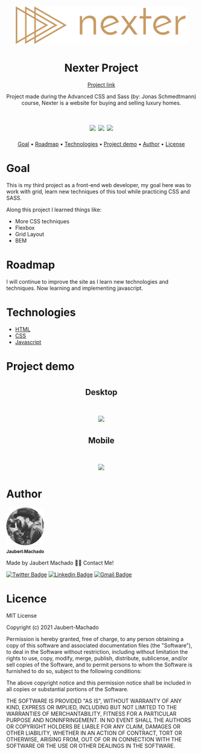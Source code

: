 <h1 align="center">
<img src="/img/logo.png">
  </h1>
  
<h1 align="center"> Nexter Project </h1> 
<p align="center"><a href="https://jaubert-machado.github.io/nexter-project/">Project link</a></p>

<p align="center"> Project made during the Advanced CSS and Sass (by: Jonas Schmedtmann) course, Nexter is a website for buying and selling luxury homes. </p>
<h1 align="center">
  <img src="https://img.shields.io/badge/study-portfolio-green">
  <img src="https://img.shields.io/badge/material-course-informational">  
  <img src="https://img.shields.io/badge/in-progress-informational">
</h1>
  
  
<p align="center">
 <a href="#objetivo">Goal</a> •
 <a href="#roadmap">Roadmap</a> • 
 <a href="#tecnologias">Technologies</a> • 
  <a href="#demo">Project demo</a> • 
  <a href="#autor">Author</a> • 
 <a href="#licence">License</a>
 
</p>

<h1 id="objetivo">Goal</h1>

<p> This is my third project as a front-end web developer, my goal here was to work with grid, learn new techniques of this tool while practicing CSS and SASS.</p>

Along this project I learned things like: 
<ul>
  <li>More CSS techniques</li>
  <li>Flexbox</li>
  <li>Grid Layout</li>
  <li>BEM</li>
  
</ul>  

<h1 id="roadmap">Roadmap</h1>

<p> I will continue to improve the site as I learn new technologies and techniques. Now learning and implementing javascript. </p>

<h1 id="tecnologias">Technologies </h1>

<ul>
  <li><a href="https://developer.mozilla.org/pt-BR/docs/Web/HTML"> HTML </a></li>
  <li> <a href="https://developer.mozilla.org/pt-BR/docs/Web/CSS"> CSS </a> </li>
<li> <a href="https://developer.mozilla.org/pt-BR/docs/Web/JavaScript"> Javascript </a> </li>
  </ul>
<h1 id="demo">Project demo</h1>

<h1 align="center">
  <h2 align="center">Desktop</h2>
  <h1 align="center">
  <img src="/gifs/NextDesk.gif">
    </h1>
  <h2 align="center">Mobile</h2>
  <h1 align="center">
  <img src="/gifs/NextMob.gif">
</h1>


<h1 id="autor"> Author </h1>

<a href="https://twitter.com/JaubertMachado">
 <img src="/img/foto-modified.png" width="100px;" alt=""/>
 <br />
 <sub><b>Jaubert Machado</b></sub></a> <a href="
foto-modified.png "></a>


Made by Jaubert Machado 👋🏽 Contact Me!

[![Twitter Badge](https://img.shields.io/badge/-@JaubertMachado-1ca0f1?style=flat-square&labelColor=1ca0f1&logo=twitter&logoColor=white&link=https://twitter.com/JaubertMachado)](https://twitter.com/JaubertMachado) [![Linkedin Badge](https://img.shields.io/badge/-Jaubert-blue?style=flat-square&logo=Linkedin&logoColor=white&link=www.linkedin.com/in/jaubert-machado)](www.linkedin.com/in/jaubert-machado) 
[![Gmail Badge](https://img.shields.io/badge/-jaubertsv@gmail.com-c14438?style=flat-square&logo=Gmail&logoColor=white&link=mailto:jaubertsv@gmail.com)](mailto:jaubertsv@gmail.com)  

<h1 id="licence"> Licence </h1>

<p> 
  MIT License

Copyright (c) 2021 Jaubert-Machado

Permission is hereby granted, free of charge, to any person obtaining a copy
of this software and associated documentation files (the "Software"), to deal
in the Software without restriction, including without limitation the rights
to use, copy, modify, merge, publish, distribute, sublicense, and/or sell
copies of the Software, and to permit persons to whom the Software is
furnished to do so, subject to the following conditions:

The above copyright notice and this permission notice shall be included in all
copies or substantial portions of the Software.

THE SOFTWARE IS PROVIDED "AS IS", WITHOUT WARRANTY OF ANY KIND, EXPRESS OR
IMPLIED, INCLUDING BUT NOT LIMITED TO THE WARRANTIES OF MERCHANTABILITY,
FITNESS FOR A PARTICULAR PURPOSE AND NONINFRINGEMENT. IN NO EVENT SHALL THE
AUTHORS OR COPYRIGHT HOLDERS BE LIABLE FOR ANY CLAIM, DAMAGES OR OTHER
LIABILITY, WHETHER IN AN ACTION OF CONTRACT, TORT OR OTHERWISE, ARISING FROM,
OUT OF OR IN CONNECTION WITH THE SOFTWARE OR THE USE OR OTHER DEALINGS IN THE
SOFTWARE. </p>
